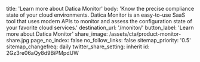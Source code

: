 title: 'Learn more about Datica Monitor'
body: 'Know the precise compliance state of your cloud environments. Datica Monitor is an easy-to-use SaaS tool that uses modern APIs to monitor and assess the configuration state of your favorite cloud services.'
destination_url: '/monitor/'
button_label: 'Learn more about Datica Monitor'
share_image: /assets/cta/product-monitor-share.jpg
page_no_index: false
no_follow_links: false
sitemap_priority: '0.5'
sitemap_changefreq: daily
twitter_share_setting: inherit
id: 2Gz3re06aQy8d9BiPMpdUW
